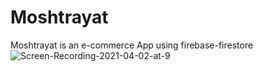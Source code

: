 # Moshtrayat
Moshtrayat is an e-commerce App  using firebase-firestore
![Screen-Recording-2021-04-02-at-9](https://user-images.githubusercontent.com/66757978/113451583-8f4d8600-9402-11eb-935d-7a3376ec3776.gif)
